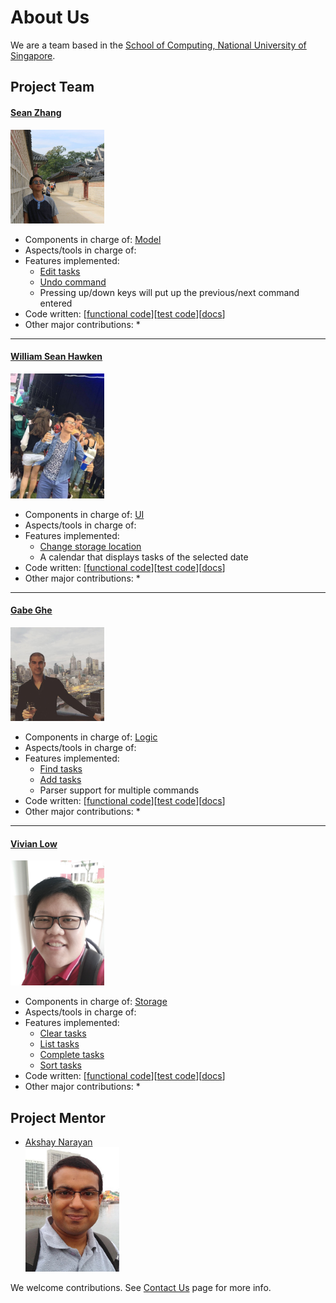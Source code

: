 <!-- @@author A0153723J -->
# About Us

We are a team based in the [School of Computing, National University of Singapore](http://www.comp.nus.edu.sg).

## Project Team ##

#### [Sean Zhang](http://github.com/puzzledsean) ####
<img src="images/SeanZhang.jpg" width="150"><br>

<!-- @@author A0138704E -->
* Components in charge of: [Model](https://github.com/CS2103AUG2016-T13-C1/main/blob/master/docs/DeveloperGuide.md#model-component)
* Aspects/tools in charge of: 
* Features implemented:
   * [Edit tasks](https://github.com/CS2103AUG2016-T13-C1/main/blob/master/docs/UserGuide.md#editing-a-task--edit)
   * [Undo command](https://github.com/CS2103AUG2016-T13-C1/main/blob/master/docs/UserGuide.md#undoing-the-last-command--undo)
   * Pressing up/down keys will put up the previous/next command entered
* Code written: [[functional code](../collated/main/A0153658W.md)][[test code](../collated/test/A0153658W.md)][[docs](../collated/docs/A0153658W.md)]
* Other major contributions:
  * 
  
<!-- @@author A0153723J -->
-----

#### [William Sean Hawken](http://github.com/torasian) ####
<img src="images/WilliamHawken.jpg" width="150"><br>
<!-- @@author A0138704E -->
* Components in charge of: [UI](https://github.com/CS2103AUG2016-T13-C1/main/blob/master/docs/DeveloperGuide.md#ui-component)
* Aspects/tools in charge of: 
* Features implemented:
   * [Change storage location](https://github.com/CS2103AUG2016-T13-C1/main/blob/master/docs/UserGuide.md#specifying-data-storage-location--store)
   * A calendar that displays tasks of the selected date
* Code written: [[functional code](../collated/main/A0153723J.md)][[test code](../collated/test/A0153723J.md)][[docs](../collated/docs/A0153723J.md)]
* Other major contributions:
  * 
  
<!-- @@author A0153723J -->
-----

#### [Gabe Ghe](http://github.com/GabrielGhe) ####
<img src="images/GabeGhe.jpg" width="150"><br>
<!-- @@author A0138704E -->
* Components in charge of: [Logic](https://github.com/CS2103AUG2016-T13-C1/main/blob/master/docs/DeveloperGuide.md#logic-component)
* Aspects/tools in charge of: 
* Features implemented:
   * [Find tasks](https://github.com/CS2103AUG2016-T13-C1/main/blob/master/docs/UserGuide.md#finding-all-tasks-containing-any-keyword-in-their-name--find)
   * [Add tasks](https://github.com/CS2103AUG2016-T13-C1/main/blob/master/docs/UserGuide.md#adding-a-task--add)
   * Parser support for multiple commands
* Code written: [[functional code](../collated/main/A0161247J.md)][[test code](../collated/test/A0161247J.md)][[docs](../collated/docs/A0161247J.md)]
* Other major contributions:
  * 
  
<!-- @@author A0153723J -->
-----

#### [Vivian Low](http://github.com/sunset1215) ####
<img src="images/VivianLow.jpg" width="150"><br>
<!-- @@author A0138704E -->
* Components in charge of: [Storage](https://github.com/CS2103AUG2016-T13-C1/main/blob/master/docs/DeveloperGuide.md#storage-component)
* Aspects/tools in charge of: 
* Features implemented:
   * [Clear tasks](https://github.com/CS2103AUG2016-T13-C1/main/blob/master/docs/UserGuide.md#clearing-tasks--clear)
   * [List tasks](https://github.com/CS2103AUG2016-T13-C1/main/blob/master/docs/UserGuide.md#listing-tasks--list)
   * [Complete tasks](https://github.com/CS2103AUG2016-T13-C1/main/blob/master/docs/UserGuide.md#set-task-as-complete--complete)
   * [Sort tasks](https://github.com/CS2103AUG2016-T13-C1/main/blob/master/docs/UserGuide.md#sorting-tasks--sort)
* Code written: [[functional code](../collated/main/A0138704E.md)][[test code](../collated/test/A0138704E.md)][[docs](../collated/docs/A0138704E.md)]
* Other major contributions:
  * 
  
<!-- @@author A0153723J -->
## Project Mentor ##

* [Akshay Narayan](https://github.com/se-edu/addressbook-level4/pulls?q=is%3Apr+author%3Aokkhoy) <br>
<img src="images/AkshayNarayan.jpg" width="150"><br>

We welcome contributions. See [Contact Us](ContactUs.md) page for more info.
